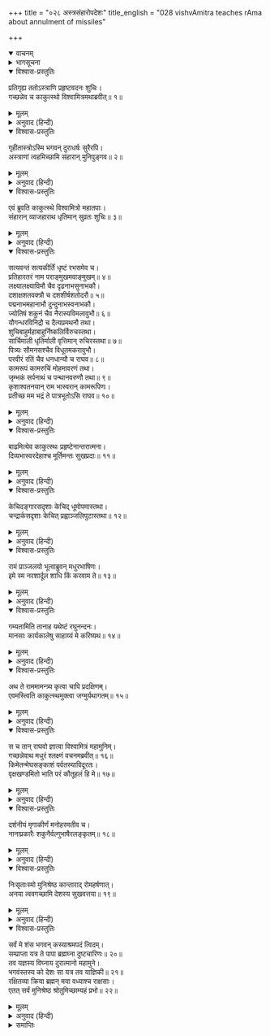 +++
title = "०२८ अस्त्रसंहारोपदेशः"
title_english = "028 vishvAmitra teaches rAma about annulment of missiles"

+++
<details open><summary>वाचनम्</summary>
<div caption="श्रीराम-हरिसीताराममूर्ति-घनपाठिभ्यां वचनम्" class="audioEmbed" src="https://archive.org/download/Ramayana-recitation-Sriram-harisItArAmamUrti-Ghanapaati-v2/Kanda_1/Kanda_1_BK-028-Asthra_Samharo_Padeshaha.mp3"></div>
</details>

<details><summary>भागसूचना</summary>

28. विश्वामित्रका श्रीरामको अस्त्रोंकी संहारविधि बताना तथा उन्हें अन्यान्य अस्त्रोंका उपदेश करना, श्रीरामका एक आश्रम एवं यज्ञस्थानके विषयमें मुनिसे प्रश्न
</details>

<details open><summary>विश्वास-प्रस्तुतिः</summary>

प्रतिगृह्य ततोऽस्त्राणि प्रहृष्टवदनः शुचिः।  
गच्छन्नेव च काकुत्स्थो विश्वामित्रमथाब्रवीत्॥ १॥
</details>

<details><summary>मूलम्</summary>

प्रतिगृह्य ततोऽस्त्राणि प्रहृष्टवदनः शुचिः।  
गच्छन्नेव च काकुत्स्थो विश्वामित्रमथाब्रवीत्॥ १॥
</details>

<details><summary>अनुवाद (हिन्दी)</summary>

उन अस्त्रोंको ग्रहण करके परम पवित्र श्रीरामका मुख प्रसन्नतासे खिल उठा था। वे चलते-चलते ही विश्वामित्रसे बोले—॥ १॥
</details>

<details open><summary>विश्वास-प्रस्तुतिः</summary>

गृहीतास्त्रोऽस्मि भगवन् दुराधर्षः सुरैरपि।  
अस्त्राणां त्वहमिच्छामि संहारान् मुनिपुङ्गव॥ २॥
</details>

<details><summary>मूलम्</summary>

गृहीतास्त्रोऽस्मि भगवन् दुराधर्षः सुरैरपि।  
अस्त्राणां त्वहमिच्छामि संहारान् मुनिपुङ्गव॥ २॥
</details>

<details><summary>अनुवाद (हिन्दी)</summary>

‘भगवन्! आपकी कृपासे इन अस्त्रोंको ग्रहण करके मैं देवताओंके लिये भी दुर्जय हो गया हूँ। मुनिश्रेष्ठ! अब मैं अस्त्रोंकी संहारविधि जानना चाहता हूँ’॥ २॥
</details>

<details open><summary>विश्वास-प्रस्तुतिः</summary>

एवं ब्रुवति काकुत्स्थे विश्वामित्रो महातपाः।  
संहारान् व्याजहाराथ धृतिमान् सुव्रतः शुचिः॥ ३॥
</details>

<details><summary>मूलम्</summary>

एवं ब्रुवति काकुत्स्थे विश्वामित्रो महातपाः।  
संहारान् व्याजहाराथ धृतिमान् सुव्रतः शुचिः॥ ३॥
</details>

<details><summary>अनुवाद (हिन्दी)</summary>

ककुत्स्थकुलतिलक श्रीरामके ऐसा कहनेपर महातपस्वी, धैर्यवान्, उत्तम व्रतधारी और पवित्र विश्वामित्र मुनिने उन्हें अस्त्रोंकी संहारविधिका उपदेश दिया॥ ३॥
</details>

<details open><summary>विश्वास-प्रस्तुतिः</summary>

सत्यवन्तं सत्यकीर्तिं धृष्टं रभसमेव च।  
प्रतिहारतरं नाम पराङ्मुखमवाङ्मुखम्॥ ४॥  
लक्ष्यालक्ष्याविमौ चैव दृढनाभसुनाभकौ।  
दशाक्षशतवक्त्रौ च दशशीर्षशतोदरौ॥ ५॥  
पद्मनाभमहानाभौ दुन्दुनाभस्वनाभकौ।  
ज्योतिषं शकुनं चैव नैरास्यविमलावुभौ॥ ६॥  
यौगन्धरविनिद्रौ च दैत्यप्रमथनौ तथा।  
शुचिबाहुर्महाबाहुर्निष्कलिर्विरुचस्तथा।  
सार्चिमाली धृतिर्माली वृत्तिमान् रुचिरस्तथा॥ ७॥  
पित्र्यः सौमनसश्चैव विधूतमकरावुभौ।  
परवीरं रतिं चैव धनधान्यौ च राघव॥ ८॥  
कामरूपं कामरुचिं मोहमावरणं तथा।  
जृम्भकं सर्पनाथं च पन्थानवरुणौ तथा॥ ९॥  
कृशाश्वतनयान् राम भास्वरान् कामरूपिणः।  
प्रतीच्छ मम भद्रं ते पात्रभूतोऽसि राघव॥ १०॥
</details>

<details><summary>मूलम्</summary>

सत्यवन्तं सत्यकीर्तिं धृष्टं रभसमेव च।  
प्रतिहारतरं नाम पराङ्मुखमवाङ्मुखम्॥ ४॥  
लक्ष्यालक्ष्याविमौ चैव दृढनाभसुनाभकौ।  
दशाक्षशतवक्त्रौ च दशशीर्षशतोदरौ॥ ५॥  
पद्मनाभमहानाभौ दुन्दुनाभस्वनाभकौ।  
ज्योतिषं शकुनं चैव नैरास्यविमलावुभौ॥ ६॥  
यौगन्धरविनिद्रौ च दैत्यप्रमथनौ तथा।  
शुचिबाहुर्महाबाहुर्निष्कलिर्विरुचस्तथा।  
सार्चिमाली धृतिर्माली वृत्तिमान् रुचिरस्तथा॥ ७॥  
पित्र्यः सौमनसश्चैव विधूतमकरावुभौ।  
परवीरं रतिं चैव धनधान्यौ च राघव॥ ८॥  
कामरूपं कामरुचिं मोहमावरणं तथा।  
जृम्भकं सर्पनाथं च पन्थानवरुणौ तथा॥ ९॥  
कृशाश्वतनयान् राम भास्वरान् कामरूपिणः।  
प्रतीच्छ मम भद्रं ते पात्रभूतोऽसि राघव॥ १०॥
</details>

<details><summary>अनुवाद (हिन्दी)</summary>

तदनन्तर वे बोले—‘रघुकुलनन्दन राम! तुम्हारा कल्याण हो! तुम अस्त्रविद्याके सुयोग्य पात्र हो; अतः निम्नाङ्कित अस्त्रोंको भी ग्रहण करो—सत्यवान्, सत्यकीर्ति, धृष्ट, रभस, प्रतिहारतर, प्राङ्मुख, अवाङ्मुख, लक्ष्य, अलक्ष्य, दृढ़नाभ, सुनाभ, दशाक्ष, शतवक्त्र, दशशीर्ष, शतोदर, पद्मनाभ, महानाभ, दुन्दुनाभ, स्वनाभ, ज्योतिष, शकुन, नैरास्य, विमल, दैत्यनाशक यौगंधर और विनिद्र, शुचिबाहु, महाबाहु, निष्कलि, विरुच, सार्चिमाली, धृतिर्माली, वृत्तिमान्, रुचिर, पित्र्य, सौमनस, विधूत, मकर, परवीर, रति, धन, धान्य, कामरूप, कामरुचि, मोह, आवरण, जृम्भक, सर्पनाथ, पन्थान और वरुण—ये सभी प्रजापति कृशाश्वके पुत्र हैं। ये इच्छानुसार रूप धारण करनेवाले तथा परम तेजस्वी हैं। तुम इन्हें ग्रहण करो’॥ ४—१०॥
</details>

<details open><summary>विश्वास-प्रस्तुतिः</summary>

बाढमित्येव काकुत्स्थः प्रहृष्टेनान्तरात्मना।  
दिव्यभास्वरदेहाश्च मूर्तिमन्तः सुखप्रदाः॥ ११॥
</details>

<details><summary>मूलम्</summary>

बाढमित्येव काकुत्स्थः प्रहृष्टेनान्तरात्मना।  
दिव्यभास्वरदेहाश्च मूर्तिमन्तः सुखप्रदाः॥ ११॥
</details>

<details><summary>अनुवाद (हिन्दी)</summary>

तब ‘बहुत अच्छा’ कहकर श्रीरामचन्द्रजीने प्रसन्न मनसे उन अस्त्रोंको ग्रहण किया। उन मूर्तिमान् अस्त्रोंके शरीर दिव्य तेजसे उद्भासित हो रहे थे। वे अस्त्र जगत् को सुख देनेवाले थे॥ ११॥
</details>

<details open><summary>विश्वास-प्रस्तुतिः</summary>

केचिदङ्गारसदृशाः केचिद् धूमोपमास्तथा।  
चन्द्रार्कसदृशाः केचित् प्रह्वाञ्जलिपुटास्तथा॥ १२॥
</details>

<details><summary>मूलम्</summary>

केचिदङ्गारसदृशाः केचिद् धूमोपमास्तथा।  
चन्द्रार्कसदृशाः केचित् प्रह्वाञ्जलिपुटास्तथा॥ १२॥
</details>

<details><summary>अनुवाद (हिन्दी)</summary>

उनमेंसे कितने ही अंगारोंके समान तेजस्वी थे। कितने ही धूमके समान काले प्रतीत होते थे तथा कुछ अस्त्र सूर्य और चन्द्रमाके समान प्रकाशमान थे। वे सब-के-सब हाथ जोड़कर श्रीरामके समक्ष खड़े हुए॥ १२॥
</details>

<details open><summary>विश्वास-प्रस्तुतिः</summary>

रामं प्राञ्जलयो भूत्वाब्रुवन् मधुरभाषिणः।  
इमे स्म नरशार्दूल शाधि किं करवाम ते॥ १३॥
</details>

<details><summary>मूलम्</summary>

रामं प्राञ्जलयो भूत्वाब्रुवन् मधुरभाषिणः।  
इमे स्म नरशार्दूल शाधि किं करवाम ते॥ १३॥
</details>

<details><summary>अनुवाद (हिन्दी)</summary>

उन्होंने अञ्जलि बाँधे मधुर वाणीमें श्रीरामसे इस प्रकार कहा—‘पुरुषसिंह! हमलोग आपके दास हैं। आज्ञा कीजिये, हम आपकी क्या सेवा करें?’॥ १३॥
</details>

<details open><summary>विश्वास-प्रस्तुतिः</summary>

गम्यतामिति तानाह यथेष्टं रघुनन्दनः।  
मानसाः कार्यकालेषु साहाय्यं मे करिष्यथ॥ १४॥
</details>

<details><summary>मूलम्</summary>

गम्यतामिति तानाह यथेष्टं रघुनन्दनः।  
मानसाः कार्यकालेषु साहाय्यं मे करिष्यथ॥ १४॥
</details>

<details><summary>अनुवाद (हिन्दी)</summary>

तब रघुकुलनन्दन रामने उनसे कहा—‘इस समय तो आपलोग अपने अभीष्ट स्थानको जायँ; परंतु आवश्यकताके समय मेरे मनमें स्थित होकर सदा मेरी सहायता करते रहें’॥ १४॥
</details>

<details open><summary>विश्वास-प्रस्तुतिः</summary>

अथ ते राममामन्त्र्य कृत्वा चापि प्रदक्षिणम्।  
एवमस्त्विति काकुत्स्थमुक्त्वा जग्मुर्यथागतम्॥ १५॥
</details>

<details><summary>मूलम्</summary>

अथ ते राममामन्त्र्य कृत्वा चापि प्रदक्षिणम्।  
एवमस्त्विति काकुत्स्थमुक्त्वा जग्मुर्यथागतम्॥ १५॥
</details>

<details><summary>अनुवाद (हिन्दी)</summary>

तत्पश्चात् वे श्रीरामकी परिक्रमा करके उनसे विदा ले उनकी आज्ञाके अनुसार कार्य करनेकी प्रतिज्ञा करके जैसे आये थे, वैसे चले गये॥ १५॥
</details>

<details open><summary>विश्वास-प्रस्तुतिः</summary>

स च तान् राघवो ज्ञात्वा विश्वामित्रं महामुनिम्।  
गच्छन्नेवाथ मधुरं श्लक्ष्णं वचनमब्रवीत्॥ १६॥  
किमेतन्मेघसङ्काशं पर्वतस्याविदूरतः।  
वृक्षखण्डमितो भाति परं कौतूहलं हि मे॥ १७॥
</details>

<details><summary>मूलम्</summary>

स च तान् राघवो ज्ञात्वा विश्वामित्रं महामुनिम्।  
गच्छन्नेवाथ मधुरं श्लक्ष्णं वचनमब्रवीत्॥ १६॥  
किमेतन्मेघसङ्काशं पर्वतस्याविदूरतः।  
वृक्षखण्डमितो भाति परं कौतूहलं हि मे॥ १७॥
</details>

<details><summary>अनुवाद (हिन्दी)</summary>

इस प्रकार उन अस्त्रोंका ज्ञान प्राप्त करके श्रीरघुनाथजीने चलते-चलते ही महामुनि विश्वामित्रसे मधुर वाणीमें पूछा—‘भगवन्! सामनेवाले पर्वतके पास ही जो यह मेघोंकी घटाके समान सघन वृक्षोंसे भरा स्थान दिखायी देता है, क्या है? उसके विषयमें जाननेके लिये मेरे मनमें बड़ी उत्कण्ठा हो रही है॥ १६-१७॥
</details>

<details open><summary>विश्वास-प्रस्तुतिः</summary>

दर्शनीयं मृगाकीर्णं मनोहरमतीव च।  
नानाप्रकारैः शकुनैर्वल्गुभाषैरलङ्कृतम्॥ १८॥
</details>

<details><summary>मूलम्</summary>

दर्शनीयं मृगाकीर्णं मनोहरमतीव च।  
नानाप्रकारैः शकुनैर्वल्गुभाषैरलङ्कृतम्॥ १८॥
</details>

<details><summary>अनुवाद (हिन्दी)</summary>

‘यह दर्शनीय स्थान मृगोंके झुंडसे भरा हुआ होनेके कारण अत्यन्त मनोहर प्रतीत होता है। नाना प्रकारके पक्षी अपनी मधुर शब्दावलीसे इस स्थानकी शोभा बढ़ाते हैं॥ १८॥
</details>

<details open><summary>विश्वास-प्रस्तुतिः</summary>

निःसृताःस्मो मुनिश्रेष्ठ कान्ताराद् रोमहर्षणात्।  
अनया त्ववगच्छामि देशस्य सुखवत्तया॥ १९॥
</details>

<details><summary>मूलम्</summary>

निःसृताःस्मो मुनिश्रेष्ठ कान्ताराद् रोमहर्षणात्।  
अनया त्ववगच्छामि देशस्य सुखवत्तया॥ १९॥
</details>

<details><summary>अनुवाद (हिन्दी)</summary>

‘मुनिश्रेष्ठ! इस प्रदेशकी इस सुखमयी स्थितिसे यह जान पड़ता है कि अब हमलोग उस रोमाञ्चकारी दुर्गम ताटकावनसे बाहर निकल आये हैं॥ १९॥
</details>

<details open><summary>विश्वास-प्रस्तुतिः</summary>

सर्वं मे शंस भगवन् कस्याश्रमपदं त्विदम्।  
सम्प्राप्ता यत्र ते पापा ब्रह्मघ्ना दुष्टचारिणः॥ २०॥  
तव यज्ञस्य विघ्नाय दुरात्मानो महामुने।  
भगवंस्तस्य को देशः सा यत्र तव याज्ञिकी॥ २१॥  
रक्षितव्या क्रिया ब्रह्मन् मया वध्याश्च राक्षसाः।  
एतत् सर्वं मुनिश्रेष्ठ श्रोतुमिच्छाम्यहं प्रभो॥ २२॥
</details>

<details><summary>मूलम्</summary>

सर्वं मे शंस भगवन् कस्याश्रमपदं त्विदम्।  
सम्प्राप्ता यत्र ते पापा ब्रह्मघ्ना दुष्टचारिणः॥ २०॥  
तव यज्ञस्य विघ्नाय दुरात्मानो महामुने।  
भगवंस्तस्य को देशः सा यत्र तव याज्ञिकी॥ २१॥  
रक्षितव्या क्रिया ब्रह्मन् मया वध्याश्च राक्षसाः।  
एतत् सर्वं मुनिश्रेष्ठ श्रोतुमिच्छाम्यहं प्रभो॥ २२॥
</details>

<details><summary>अनुवाद (हिन्दी)</summary>

‘भगवन्! मुझे सब कुछ बताइये। यह किसका आश्रम है? भगवन्! महामुने! जहाँ आपकी यज्ञक्रिया हो रही है, जहाँ वे पापी, दुराचारी, ब्रह्महत्यारे, दुरात्मा राक्षस आपके यज्ञमें विघ्न डालनेके लिये आया करते हैं और जहाँ मुझे यज्ञकी रक्षा तथा राक्षसोंके वधका कार्य करना है, उस आपके आश्रमका कौन-सा देश है? ब्रह्मन्! मुनिश्रेष्ठ प्रभो! यह सब मैं सुनना चाहता हूँ’॥ २०—२२॥
</details>

<details><summary>समाप्तिः</summary>

इत्यार्षे श्रीमद्रामायणे वाल्मीकीये आदिकाव्ये बालकाण्डेऽष्टाविंशः सर्गः॥ २८॥  
इस प्रकार श्रीवाल्मीकिनिर्मित आर्षरामायण आदिकाव्यके बालकाण्डमें अट्ठाईसवाँ सर्ग पूरा हुआ॥ २८॥
</details>

